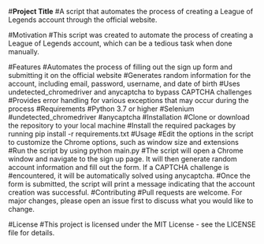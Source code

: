#**Project Title**
#A script that automates the process of creating a League of Legends account through the official website.

#Motivation
#This script was created to automate the process of creating a League of Legends account, which can be a tedious task when done manually.

#Features
#Automates the process of filling out the sign up form and submitting it on the official website
#Generates random information for the account, including email, password, username, and date of birth
#Uses undetected_chromedriver and anycaptcha to bypass CAPTCHA challenges
#Provides error handling for various exceptions that may occur during the process
#Requirements
#Python 3.7 or higher
#Selenium
#undetected_chromedriver
#anycaptcha
#Installation
#Clone or download the repository to your local machine
#Install the required packages by running pip install -r requirements.txt
#Usage
#Edit the options in the script to customize the Chrome options, such as window size and extensions
#Run the script by using python main.py
#The script will open a Chrome window and navigate to the sign up page. It will then generate random account information and fill out the form. If a CAPTCHA challenge is #encountered, it will be automatically solved using anycaptcha.
#Once the form is submitted, the script will print a message indicating that the account creation was successful.
#Contributing
#Pull requests are welcome. For major changes, please open an issue first to discuss what you would like to change.

#License
#This project is licensed under the MIT License - see the LICENSE file for details.
